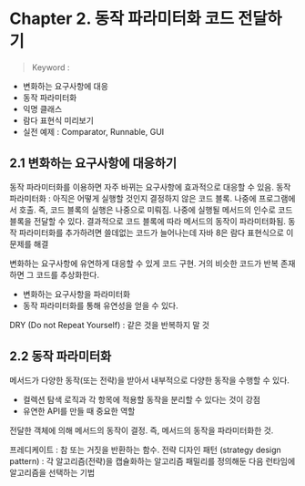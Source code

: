 # Chapter 2. 동작 파라미터화 코드 전달하기
> Keyword :

- 변화하는 요구사항에 대응
- 동작 파라미터화
- 익명 클래스
- 람다 표현식 미리보기
- 실전 예제 : Comparator, Runnable, GUI

## 2.1 변화하는 요구사항에 대응하기
동작 파라미터화를 이용하면 자주 바뀌는 요구사항에 효과적으로 대응할 수 있음.
동작 파라미터화 : 아직은 어떻게 실행할 것인지 결정하지 않은 코드 블록. 나중에 프로그램에서 호출. 즉, 코드 블록의 실행은 나중으로 미뤄짐.
나중에 실행될 메서드의 인수로 코드 블록을 전달할 수 있다.
결과적으로 코드 블록에 따라 메서드의 동작이 파라미터화됨.
동작 파라미터화를 추가하려면 쓸데없는 코드가 늘어나는데 자바 8은 람다 표현식으로 이 문제를 해결


변화하는 요구사항에 유연하게 대응할 수 있게 코드 구현.
거의 비슷한 코드가 반복 존재하면 그 코드를 추상화한다.
- 변화하는 요구사항을 파라미터화
- 동작 파라미터화를 통해 유연성을 얻을 수 있다.

DRY (Do not Repeat Yourself) : 같은 것을 반복하지 말 것

## 2.2 동작 파라미터화
메서드가 다양한 동작(또는 전략)을 받아서 내부적으로 다양한 동작을 수행할 수 있다.
- 컬렉션 탐색 로직과 각 항목에 적용할 동작을 분리할 수 있다는 것이 강점
- 유연한 API를 만들 때 중요한 역할

전달한 객체에 의해 메서드의 동작이 결정. 즉, 메서드의 동작을 파라미터화한 것.

프레디케이트 : 참 또는 거짓을 반환하는 함수.
전략 디자인 패턴 (strategy design pattern) : 각 알고리즘(전략)을 캡슐화하는 알고리즘 패밀리를 정의해둔 다음 런타임에 알고리즘을 선택하는 기법

